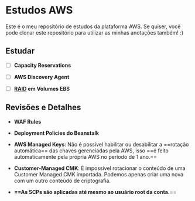 # Estudos AWS
Este é o meu repositório de estudos da plataforma AWS. Se quiser, você pode clonar este repositório para utilizar as minhas anotações também! :)


## Estudar
- [ ] **Capacity Reservations**

- [ ] **AWS Discovery Agent**

- [ ] **[RAID](https://docs.aws.amazon.com/pt_br/ebs/latest/userguide/raid-config.html) em Volumes EBS**

## Revisões e Detalhes

- **WAF Rules**

- **Deployment Policies do Beanstalk**

- **AWS Managed Keys**: Não é possível habilitar ou desabilitar a ==rotação automática== das chaves gerenciadas pela AWS, isso ==é feito automaticamente pela própria AWS no período de 1 ano.==

- **Customer-Managed CMK**: É impossível rotacionar o conteúdo de uma Customer Managed CMK importada. Podemos apenas criar uma nova com um outro conteúdo de criptografia.

- **==As SCPs são aplicadas até mesmo ao usuário root da conta.**==